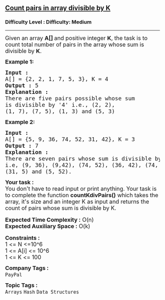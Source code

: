 <h2><a href="https://www.geeksforgeeks.org/problems/count-pairs-in-array-divisible-by-k/1">Count pairs in array divisible by K</a></h2><h3>Difficulty Level : Difficulty: Medium</h3><hr><div class="problems_problem_content__Xm_eO"><p><span style="font-size:18px">Given an array&nbsp;<strong>A[]&nbsp;</strong>and positive integer&nbsp;<strong>K</strong>, the task is to count total number of pairs in the array whose sum is divisible by&nbsp;<strong>K</strong>.</span></p>

<p><span style="font-size:18px"><strong>Example 1:</strong></span></p>

<pre><span style="font-size:18px"><strong>Input :</strong> 
A[] = {2, 2, 1, 7, 5, 3}, K = 4
<strong>Output :</strong> 5
<strong>Explanation : </strong>
There are five pairs possible whose sum
is divisible by '4' i.e., (2, 2), 
(1, 7), (7, 5), (1, 3) and (5, 3)</span></pre>

<p><span style="font-size:18px"><strong>Example 2:</strong></span></p>

<pre><span style="font-size:18px"><strong>Input :</strong> 
A[] = {5, 9, 36, 74, 52, 31, 42}, K = 3
<strong>Output :</strong> 7 
<strong>Explanation : </strong>
There are seven pairs whose sum is divisible by 3, 
i.e, (9, 36), (9,42), </span><span style="font-size:18px">(74, 52), (36, 42), (74, 31), 
(31, 5) and (5, 52).
</span></pre>

<div><span style="font-size:18px"><strong>Your task :</strong></span></div>

<div><span style="font-size:18px">You don't have to read input or print anything. Your task is to complete the function <strong>countKdivPairs()</strong> which takes the array, it's size and an integer K as input and returns the count of pairs whose sum is divisible by K.</span></div>

<div>&nbsp;</div>

<div><span style="font-size:18px"><strong>Expected Time Complexity :</strong> O(n)</span></div>

<div><span style="font-size:18px"><strong>Expected Auxiliary Space :</strong> O(k)</span></div>

<div>&nbsp;</div>

<div><span style="font-size:18px"><strong>Constraints :</strong></span></div>

<div><span style="font-size:18px">1 &lt;= N &lt;=10^6</span></div>

<div><span style="font-size:18px">1 &lt;= A[i] &lt;= 10^6</span></div>

<div><span style="font-size:18px">1 &lt;= K &lt;= 100</span></div>
</div><p><span style=font-size:18px><strong>Company Tags : </strong><br><code>PayPal</code>&nbsp;<br><p><span style=font-size:18px><strong>Topic Tags : </strong><br><code>Arrays</code>&nbsp;<code>Hash</code>&nbsp;<code>Data Structures</code>&nbsp;